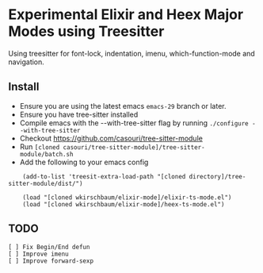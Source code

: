# Experimental Elixir and Heex Major Modes using Treesitter

Using treesitter for font-lock, indentation, imenu,
which-function-mode and navigation.

## Install

- Ensure you are using the latest emacs `emacs-29` branch or later. 
- Ensure you have tree-sitter installed
- Compile emacs with the --with-tree-sitter flag by running `./configure --with-tree-sitter`
- Checkout https://github.com/casouri/tree-sitter-module
- Run `[cloned casouri/tree-sitter-module]/tree-sitter-module/batch.sh`
- Add the following to your emacs config

```elisp
    (add-to-list 'treesit-extra-load-path "[cloned directory]/tree-sitter-module/dist/")
    
    (load "[cloned wkirschbaum/elixir-mode]/elixir-ts-mode.el")
    (load "[cloned wkirschbaum/elixir-mode]/heex-ts-mode.el")
```

## TODO

    [ ] Fix Begin/End defun
    [ ] Improve imenu
    [ ] Improve forward-sexp
